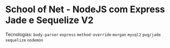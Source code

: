 # School of Net - NodeJS com Express Jade e Sequelize V2

Tecnologias: `body-parser` `express` `method-override` `morgan` `mysql2` `pug/jade` `sequelize` `nodemon`
